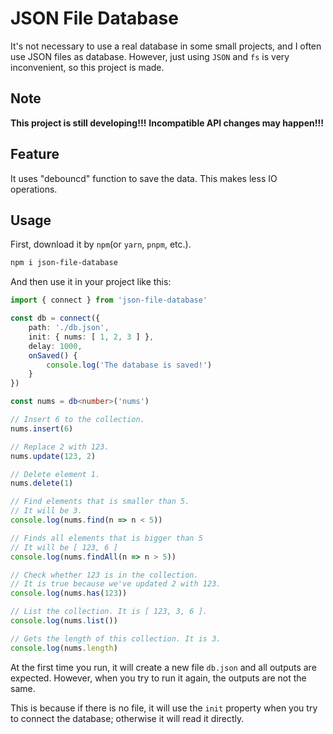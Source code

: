# JSON File Database

It's not necessary to use a real database in some small projects, and I often use JSON files as database. However, just using `JSON` and `fs` is very inconvenient, so this project is made.

## Note

**This project is still developing!!!**
**Incompatible API changes may happen!!!**

## Feature

It uses "debouncd" function to save the data. This makes less IO operations.

## Usage

First, download it by `npm`(or `yarn`, `pnpm`, etc.).

```bash
npm i json-file-database
```

And then use it in your project like this:

```typescript
import { connect } from 'json-file-database'

const db = connect({
    path: './db.json',
    init: { nums: [ 1, 2, 3 ] },
    delay: 1000,
    onSaved() {
        console.log('The database is saved!')
    }
})

const nums = db<number>('nums')

// Insert 6 to the collection.
nums.insert(6)

// Replace 2 with 123.
nums.update(123, 2)

// Delete element 1.
nums.delete(1)

// Find elements that is smaller than 5.
// It will be 3.
console.log(nums.find(n => n < 5))

// Finds all elements that is bigger than 5
// It will be [ 123, 6 ]
console.log(nums.findAll(n => n > 5))

// Check whether 123 is in the collection.
// It is true because we've updated 2 with 123.
console.log(nums.has(123))

// List the collection. It is [ 123, 3, 6 ].
console.log(nums.list())

// Gets the length of this collection. It is 3.
console.log(nums.length)
```

At the first time you run, it will create a new file `db.json` and all outputs are expected. However, when you try to run it again, the outputs are not the same.

This is because if there is no file, it will use the `init` property when you try to connect the database; otherwise it will read it directly.
